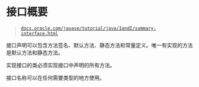 # 接口概要

> [`docs.oracle.com/javase/tutorial/java/IandI/summary-interface.html`](https://docs.oracle.com/javase/tutorial/java/IandI/summary-interface.html)

接口声明可以包含方法签名、默认方法、静态方法和常量定义。唯一有实现的方法是默认方法和静态方法。

实现接口的类必须实现接口中声明的所有方法。

接口名称可以在任何需要类型的地方使用。
